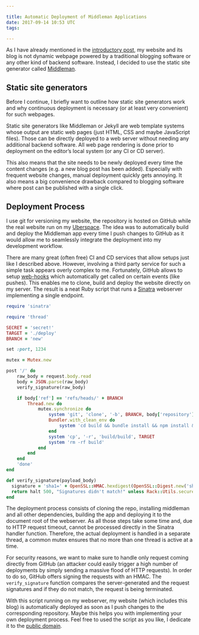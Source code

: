 ```yaml
---

title: Automatic Deployment of Middleman Applications
date: 2017-09-14 10:53 UTC
tags:

---
```



As I have already mentioned in the [introductory post](blog/2017/06/03/hello-world.html), my website and its blog is not dynamic webpage powered by a traditional blogging software or any other kind of backend software. Instead, I decided to use the static site generator called [Middleman](https://middlemanapp.com/).

## Static site generators
Before I continue, I briefly want to outline how static site generators work and why continuous deployment is necessary (or at least very convenient) for such webpages.

Static site generators like Middleman or Jekyll are web template systems whose output are static web pages (just HTML, CSS and maybe JavaScript files). Those can be directly deployed to a web server without needing any additional backend software. All web page rendering is done prior to deployment on the editor’s local system (or any CI or CD server).

This also means that the site needs to be newly deployed every time the content changes (e.g. a new blog post has been added). Especially with frequent website changes, manual deployment quickly gets annoying. It also means a big convenience drawback compared to blogging software where post can be published with a single click.

## Deployment Process
I use git for versioning my website, the repository is hosted on GitHub while the real website run on my [Uberspace](https://uberspace.de). The idea was to automatically build and deploy the Middleman app every time I push changes to GitHub as it would allow me to seamlessly integrate the deployment into my development workflow.

There are many great (often free) CI and CD services that allow setups just like I described above. However, involving a third party service for such a simple task appears overly complex to me. Fortunately, GitHub allows to setup [web-hooks](https://developer.github.com/webhooks/) which automatically get called on certain events (like pushes).
This enables me to clone, build and deploy the website directly on my server. The result is a neat Ruby script that runs a [Sinatra](http://www.sinatrarb.com/) webserver implementing a single endpoint.

```ruby
require 'sinatra'

require 'thread'

SECRET = 'secret!'
TARGET = './deploy'
BRANCH = 'new'

set :port, 1234

mutex = Mutex.new

post '/' do
    raw_body = request.body.read
    body = JSON.parse(raw_body)
    verify_signature(raw_body)

    if body['ref'] == 'refs/heads/' + BRANCH
        Thread.new do
            mutex.synchronize do
                system 'git', 'clone', '-b', BRANCH, body['repository']['url'], 'build'
                Bundler.with_clean_env do
                    system 'cd build && bundle install && npm install && bundle exec middleman build'
                end
                system 'cp', '-r', 'build/build', TARGET
                system 'rm -rf build'
            end
        end
    end
    'done'
end

def verify_signature(payload_body)
  signature = 'sha1=' + OpenSSL::HMAC.hexdigest(OpenSSL::Digest.new('sha1'), SECRET, payload_body)
  return halt 500, "Signatures didn't match!" unless Rack::Utils.secure_compare(signature, request.env['HTTP_X_HUB_SIGNATURE'])
end
```

The deployment process consists of cloning the repo, installing middleman and all other dependencies, building the app and deploying it to the document root of the webserver. As all those steps take some time and, due to HTTP request timeout, cannot be processed directly in the Sinatra handler function. Therefore, the actual deployment is handled in a separate thread, a common mutex ensures that no more than one thread is active at a time.

For security reasons, we want to make sure to handle only request coming directly from GitHub (an attacker could easily trigger a high number of deployments by simply sending a massive flood of HTTP requests). In order to do so, GitHub offers signing the requests with an HMAC. The `verify_signature` function compares the server-generated and the request signatures and if they do not match, the request is being terminated.

With this script running on my webserver, my website (which includes this blog) is automatically deployed as soon as I push changes to the corresponding repository. Maybe this helps you with implementing your own deployment process. Feel free to used the script as you like, I dedicate it to the [public domain](http://unlicense.org/).
